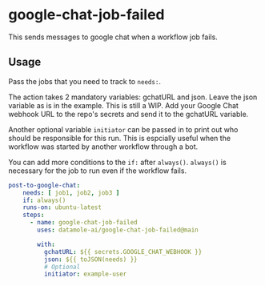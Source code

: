 # google-chat-job-failed

This sends messages to google chat when a workflow job fails.

## Usage

Pass the jobs that you need to track to `needs:`.

The action takes 2 mandatory variables: gchatURL and json.
Leave the json variable as is in the example. This is still a WIP.
Add your Google Chat webhook URL to the repo's secrets and send it to the gchatURL variable.

Another optional variable `initiator` can be passed in to print out who should be responsible for this run. This is espcially useful when the workflow was started by another workflow through a bot.

You can add more conditions to the `if:` after `always()`. `always()` is necessary for the job to run even if the workflow fails.

```YAML
post-to-google-chat:
    needs: [ job1, job2, job3 ]
    if: always()
    runs-on: ubuntu-latest
    steps:
      - name: google-chat-job-failed
        uses: datamole-ai/google-chat-job-failed@main

        with:
          gchatURL: ${{ secrets.GOOGLE_CHAT_WEBHOOK }}
          json: ${{ toJSON(needs) }}
          # Optional
          initiator: example-user
```

